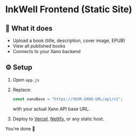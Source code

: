 # InkWell Frontend (Static Site)

## 🧩 What it does
- Upload a book (title, description, cover image, EPUB)
- View all published books
- Connects to your Xano backend

## ⚙️ Setup

1. Open `app.js`
2. Replace:
   ```js
   const xanoBase = "https://YOUR-XANO-URL/api/v1";
   ```
   with your actual Xano API base URL.

3. Deploy to [Vercel](https://vercel.com), [Netlify](https://netlify.com), or any static host.

You're done 🚀